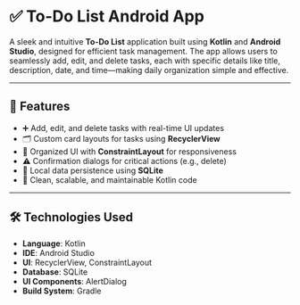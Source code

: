 # ✅ To-Do List Android App

A sleek and intuitive **To-Do List** application built using **Kotlin** and **Android Studio**, designed for efficient task management. The app allows users to seamlessly add, edit, and delete tasks, each with specific details like title, description, date, and time—making daily organization simple and effective.

---

## 🧩 Features

- ➕ Add, edit, and delete tasks with real-time UI updates  
- 🗂️ Custom card layouts for tasks using **RecyclerView**  
- 🧭 Organized UI with **ConstraintLayout** for responsiveness  
- ⚠️ Confirmation dialogs for critical actions (e.g., delete)  
- 💾 Local data persistence using **SQLite**  
- 🧼 Clean, scalable, and maintainable Kotlin code  

---

## 🛠️ Technologies Used

- **Language**: Kotlin  
- **IDE**: Android Studio  
- **UI**: RecyclerView, ConstraintLayout  
- **Database**: SQLite  
- **UI Components**: AlertDialog  
- **Build System**: Gradle 
